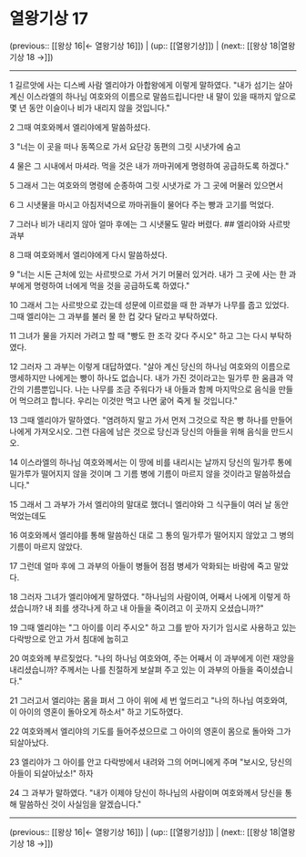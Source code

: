 # 열왕기상 17

(previous:: [[왕상 16|← 열왕기상 16]]) | (up:: [[열왕기상]]) | (next:: [[왕상 18|열왕기상 18 →]])

***




1 
길르앗에 사는 디스베 사람 엘리야가 아합왕에게 이렇게 말하였다. "내가 섬기는 살아 계신 이스라엘의 하나님 여호와의 이름으로 말씀드립니다만 내 말이 있을 때까지 앞으로 몇 년 동안 이슬이나 비가 내리지 않을 것입니다." 



2 
그때 여호와께서 엘리야에게 말씀하셨다. 



3 
"너는 이 곳을 떠나 동쪽으로 가서 요단강 동편의 그릿 시냇가에 숨고 



4 
물은 그 시내에서 마셔라. 먹을 것은 내가 까마귀에게 명령하여 공급하도록 하겠다." 



5 
그래서 그는 여호와의 명령에 순종하여 그릿 시냇가로 가 그 곳에 머물러 있으면서 



6 
그 시냇물을 마시고 아침저녁으로 까마귀들이 물어다 주는 빵과 고기를 먹었다. 



7 
그러나 비가 내리지 않아 얼마 후에는 그 시냇물도 말라 버렸다. ## 엘리야와 사르밧 과부 



8 
그때 여호와께서 엘리야에게 다시 말씀하셨다. 



9 
"너는 시돈 근처에 있는 사르밧으로 가서 거기 머물러 있거라. 내가 그 곳에 사는 한 과부에게 명령하여 너에게 먹을 것을 공급하도록 하였다." 



10 
그래서 그는 사르밧으로 갔는데 성문에 이르렀을 때 한 과부가 나무를 줍고 있었다. 그때 엘리야는 그 과부를 불러 물 한 컵 갖다 달라고 부탁하였다. 



11 
그녀가 물을 가지러 가려고 할 때 "빵도 한 조각 갖다 주시오" 하고 그는 다시 부탁하였다. 



12 
그러자 그 과부는 이렇게 대답하였다. "살아 계신 당신의 하나님 여호와의 이름으로 맹세하지만 나에게는 빵이 하나도 없습니다. 내가 가진 것이라고는 밀가루 한 움큼과 약간의 기름뿐입니다. 나는 나무를 조금 주워다가 내 아들과 함께 마지막으로 음식을 만들어 먹으려고 합니다. 우리는 이것만 먹고 나면 굶어 죽게 될 것입니다." 



13 
그때 엘리야가 말하였다. "염려하지 말고 가서 먼저 그것으로 작은 빵 하나를 만들어 나에게 가져오시오. 그런 다음에 남은 것으로 당신과 당신의 아들을 위해 음식을 만드시오. 



14 
이스라엘의 하나님 여호와께서는 이 땅에 비를 내리시는 날까지 당신의 밀가루 통에 밀가루가 떨어지지 않을 것이며 그 기름 병에 기름이 마르지 않을 것이라고 말씀하셨습니다." 



15 
그래서 그 과부가 가서 엘리야의 말대로 했더니 엘리야와 그 식구들이 여러 날 동안 먹었는데도 



16 
여호와께서 엘리야를 통해 말씀하신 대로 그 통의 밀가루가 떨어지지 않았고 그 병의 기름이 마르지 않았다. 



17 
그런데 얼마 후에 그 과부의 아들이 병들어 점점 병세가 악화되는 바람에 죽고 말았다. 



18 
그러자 그녀가 엘리야에게 말하였다. "하나님의 사람이여, 어째서 나에게 이렇게 하셨습니까? 내 죄를 생각나게 하고 내 아들을 죽이려고 이 곳까지 오셨습니까?" 



19 
그때 엘리야는 "그 아이를 이리 주시오" 하고 그를 받아 자기가 임시로 사용하고 있는 다락방으로 안고 가서 침대에 눕히고 



20 
여호와께 부르짖었다. "나의 하나님 여호와여, 주는 어째서 이 과부에게 이런 재앙을 내리셨습니까? 주께서는 나를 친절하게 보살펴 주고 있는 이 과부의 아들을 죽이셨습니다." 



21 
그러고서 엘리야는 몸을 펴서 그 아이 위에 세 번 엎드리고 "나의 하나님 여호와여, 이 아이의 영혼이 돌아오게 하소서" 하고 기도하였다. 



22 
여호와께서 엘리야의 기도를 들어주셨으므로 그 아이의 영혼이 몸으로 돌아와 그가 되살아났다. 



23 
엘리야가 그 아이를 안고 다락방에서 내려와 그의 어머니에게 주며 "보시오, 당신의 아들이 되살아났소!" 하자 



24 
그 과부가 말하였다. "내가 이제야 당신이 하나님의 사람이며 여호와께서 당신을 통해 말씀하신 것이 사실임을 알겠습니다."

***

(previous:: [[왕상 16|← 열왕기상 16]]) | (up:: [[열왕기상]]) | (next:: [[왕상 18|열왕기상 18 →]])
